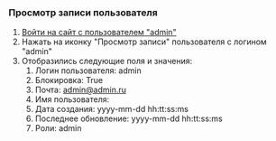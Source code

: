### Просмотр записи пользователя

1. [Войти на сайт с пользователем "admin"](../../../../0.%20Шаги/1.%20Войти%20на%20сайт%20с%20пользователем%20username.md)
1. Нажать на иконку "Просмотр записи" пользователя с логином "admin"
1. Отобразились следующие поля и значения:
    1. Логин пользователя:    admin
    1. Блокировка:            True
    1. Почта:                 admin@admin.ru
    1. Имя пользователя:      
    1. Дата создания:         yyyy-mm-dd hh:tt:ss:ms
    1. Последнее обновление:  yyyy-mm-dd hh:tt:ss:ms
    1. Роли:                  admin